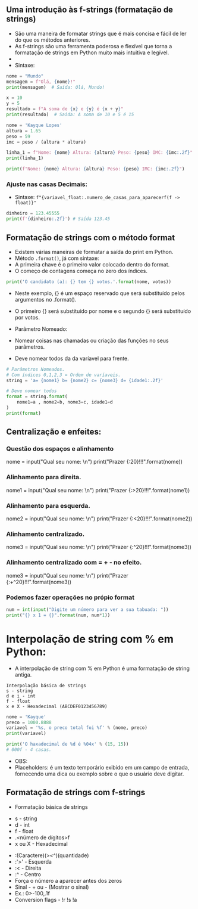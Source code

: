 ## Uma introdução às f-strings (formatação de strings)
- São uma maneira de formatar strings que é mais concisa e fácil de ler do que os métodos anteriores.
- As f-strings são uma ferramenta poderosa e flexível que torna a formatação de strings em Python muito mais intuitiva e legível.
-
- Sintaxe:

```python
nome = "Mundo"
mensagem = f"Olá, {nome}!"
print(mensagem)  # Saída: Olá, Mundo!
```

```python
x = 10
y = 5
resultado = f"A soma de {x} e {y} é {x + y}"
print(resultado)  # Saída: A soma de 10 e 5 é 15
```

``` python
nome = 'Kayque Lopes'
altura = 1.65
peso = 59
imc = peso / (altura * altura) 

linha_1 = f"Nome: {nome} Altura: {altura} Peso: {peso} IMC: {imc:.2f}"
print(linha_1)

print(f"Nome: {nome} Altura: {altura} Peso: {peso} IMC: {imc:.2f}")
```

### Ajuste nas casas Decimais:
- Sintaxe: `f"{variavel_float:.numero_de_casas_para_aparecerf(f -> float)}"`
``` python
dinheiro = 123.45555
print(f'{dinheiro:.2f}') # Saída 123.45
```

## Formatação de strings com o método format
- Existem várias maneiras de formatar a saída do print em Python. 
- Método `.format()`, já com sintaxe:
- A primeira chave é o primeiro valor colocado dentro do format.
- O começo de contagens começa no zero dos índices.
```python
print('O candidato (a): {} tem {} votos.'.format(nome, votos))
```

- Neste exemplo, {} é um espaço reservado que será substituído pelos argumentos no .format().
- O primeiro {} será substituído por nome e o segundo {} será substituído por votos.

- Parâmetro Nomeado: 
- Nomear coisas nas chamadas ou criação das funções no seus parâmetros. 
- Deve nomear todos da da varíavel para frente. 

``` python
# Parâmetros Nomeados.
# Com índices 0,1,2,3 = Ordem de varíaveis. 
string = 'a= {nome1} b= {nome2} c= {nome3} d= {idade1:.2f}' 

# Deve nomear todos
format = string.format(
    nome1=a , nome2=b, nome3=c, idade1=d
)
print(format)
```

## Centralização e enfeites:
### Questão dos espaços e alinhamento 
nome = input("Qual seu nome: \n") 
print("Prazer {:20}!!!".format(nome))

### Alinhamento para direita.
nome1 = input("Qual seu nome: \n") 
print("Prazer {:>20}!!!".format(nome1))

### Alinhamento para esquerda.
nome2 = input("Qual seu nome: \n") 
print("Prazer {:<20}!!!".format(nome2))

### Alinhamento centralizado.
nome3 = input("Qual seu nome: \n") 
print("Prazer {:^20}!!!".format(nome3))

### Alinhamento centralizado com = + - no efeito.
nome3 = input("Qual seu nome: \n") 
print("Prazer {:+^20}!!!".format(nome3))


### Podemos fazer operações no própio format
``` python
num = int(input("Digite um número para ver a sua tabuada: "))
print("{} x 1 = {}".format(num, num*1))
```


# Interpolação de string com % em Python:
- A interpolação de string com % em Python é uma formatação de string antiga.
```
Interpolação básica de strings
s - string
d e i - int
f - float
x e X - Hexadecimal (ABCDEF0123456789)
```

```` python
nome = 'Kayque'
preco = 1000.8888
variavel = '%s, o preco total foi %f' % (nome, preco)
print(variavel)

print('O haxadecimal de %d é %04x' % (15, 15))
# 000f - 4 casas.

````

- OBS:
- Placeholders: é um texto temporário exibido em um campo de entrada, fornecendo uma dica ou exemplo sobre o que o usuário deve digitar.

## Formatação de strings com f-strings
- Formatação básica de strings
+ s - string
+ d - int
+ f - float
+ .<número de dígitos>f
+ x ou X - Hexadecimal
- :(Caractere)(><^)(quantidade)
- :'>' - Esquerda
- :< - Direita
- :^ - Centro
- Força o número a aparecer antes dos zeros
- Sinal - + ou - (Mostrar o sinal)
- Ex.: 0>-100,.1f
- Conversion flags - !r !s !a 